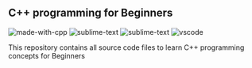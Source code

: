 ## C++ programming for Beginners
![made-with-cpp](https://img.shields.io/badge/Made%20with-C++-0078D4.svg)
![sublime-text](https://img.shields.io/badge/C%2B%2B-00599C?logo=c%2B%2B&logoColor=white)
![sublime-text](https://img.shields.io/badge/sublime_text-%23575757.svg?logo=sublime-text&logoColor=important)
![vscode](https://img.shields.io/badge/Visual_Studio_Code-0078D4?logo=visual%20studio%20code&logoColor=white)
    
This repository contains all source code files to learn C++ programming concepts for Beginners
